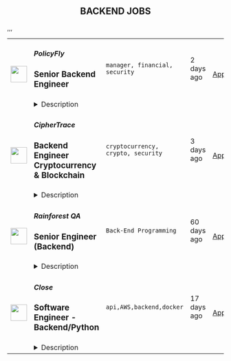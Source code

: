 <div align="center"><h2>BACKEND JOBS</h2></div><table><tr>
                <td width="100" height="100" rowspan="2">
                    <img src="https://remoteok.com/assets/img/jobs/8ab632a24c2eff27d3853fb391a9444f1662606015.png" width="38px" height="auto">
                </td>
                <td width="300">
                    <h5>PolicyFly</h5>
                    <h3>
					Senior Backend Engineer				</h3>
                </td>
                <td width="300">
                    <code>manager, financial, security</code>
                </td>
                <td width="200">
                <text>2 days ago</text>
                </td>
                <td width="100" rowspan="2">
                <a href="https://remoteOK.com/jobs/113013" align="right" target="_blank">Apply</a>
                </td>
            </tr>
            <tr>
                <td colspan="3">
                <details><summary>Description</summary>
                PolicyFly empowers insurers to sell and manage specialty insurance in minutes instead of months. Every year, $200B of specialty insurance like Cyber, Flood, or Trucking is processed over email between agents and insurers. Itâs a slow, inefficient world where 55% of agents' time is spent on paperwork and it can take 30-90 days to get coverage.Â Our mission is to create a modern exchange for hard-to-insure things â connecting all parties to automate workflows and consolidate data. We are modernizing specialty insurance with software. Weâre already managing $70M in premium with leading insurers in both the US and UK markets.Â Weâre on the hunt for a talented Senior Backend Engineer that will help transform the ancient world of specialty insurance with robust, distributed systems and clean, backend API architectures. We are converting prior monolith architectures to microservices and rapidly adding various system integrations as the product matures.Think youâre a good fit? Please apply, weâd love to chat!Requirements:
                </details>
                </td>
            </tr>,<tr>
                <td width="100" height="100" rowspan="2">
                    <img src="https://remoteok.com/assets/img/jobs/a92095315f3b7754796dfdfcf9c37a851662621321.peg" width="38px" height="auto">
                </td>
                <td width="300">
                    <h5>CipherTrace</h5>
                    <h3>
					Backend Engineer Cryptocurrency & Blockchain				</h3>
                </td>
                <td width="300">
                    <code>cryptocurrency, crypto, security</code>
                </td>
                <td width="200">
                <text>3 days ago</text>
                </td>
                <td width="100" rowspan="2">
                <a href="https://remoteOK.com/jobs/113020" align="right" target="_blank">Apply</a>
                </td>
            </tr>
            <tr>
                <td colspan="3">
                <details><summary>Description</summary>
                <div>CipherTrace, a Mastercard company, is a rapidly growing leader in cryptocurrency intelligence and compliance. Our team has introduced novel solutions to challenges including sanctions compliance for DeFi and the Crypto Travel Rule. Our mission is to grow the blockchain economy by making crypto safe for users and trusted by governments. CipherTrace operates on a global scale to assist banks, cryptocurrency exchanges, law enforcement agencies, regulators, VASPs, and businesses in preventing fraud, human trafficking, money laundering, and other illicit activity where cryptocurrency is involved.</div><div><br></div><div>The ideal candidate should be a passionate, self-motivated, team player with experience working in a quickly evolving environment and who has a willingness to work and learn in a collaborative organization.</div><div><br></div><div><br></div><p></p><h4>Responsibilities</h4><p></p><p></p><li>Build the next-generation cryptocurrency tools, law enforcement tools, and DeFi platforms.</li><li>Debug and perform quality testing on the Blockchain cryptocurrency tools.</li><li>Design and build support for multiple chains and currencies.</li><li>Monitor and improve API and database performance.</li><li>Co-design software APIs with front-end developers to access cryptocurrency feeds.</li><p></p><h4>Requirements</h4><p></p><p></p><li>Proficient in cryptography concepts.</li><li>Deep experience in languages such as Javascript, Typescript, Go, Rust, Python,</li><li>SQL/noSQL, Cassandra, PostgreSQL, MySQL, Elasticsearch, GraphQL.</li><li>NodeJS and asynchronous programming techniques.</li><li>Deep knowledge of cryptographic primitives, protocols, and blockchain technologies such as Bitcoin, Ethereum, smart contracts (Solidity and Cairo), applied cryptography, and layer-2 networks.</li><li>Stream processing pipelines and tools, such as Restful APIs, Pub/Sub, Redis, Kafka.</li><li>Deep understanding of how Bitcoin and Ethereum work.</li><li>Deep understanding of routing nodes, staking infrastructure, and novel systems to manage liquidity.</li><li>Deploying code with Kubernetes, Docker.</li><li>Blockchain technologies, DeFi, law enforcement software, or cryptocurrencies.</li><li>Comfortable working with distributed and remote teams.</li><p></p><h4>Nice to Have</h4><p></p><p></p><li>Strong English communication skills (both spoken and written).</li><li>Knowledge and experience with Hardware Security Models.</li><li>Knowledge of or experience applying machine learning models.</li><div><br></div><div><br></div><div><b style="font-size:18px;">Perks & Benefits</b></div><div>We offer a comprehensive benefits package including competitive salaries, bonuses, medical, dental, and vision - which cover domestic partners as well - plus life and disability coverage, 20 vacation days, and a 401K matching plan.</div>
                </details>
                </td>
            </tr>,<tr>
                <td width="100" height="100" rowspan="2">
                    <img src="https://weworkremotely.com/assets/IsotypeV2-1ebe3dd57673f3e8d02b7490bc0faaef55d6a95d3a4aaf17298bd3ed503ae7fe.svg" width="38px" height="auto">
                </td>
                <td width="300">
                    <h5>Rainforest QA</h5>
                    <h3> Senior Engineer (Backend)</h3>
                </td>
                <td width="300">
                    <code>Back-End Programming</code>
                </td>
                <td width="200">
                <text>60 days ago</text>
                </td>
                <td width="100" rowspan="2">
                <a href="https://weworkremotely.com/remote-jobs/rainforest-qa-senior-engineer-backend-2" align="right" target="_blank">Apply</a>
                </td>
            </tr>
            <tr>
                <td colspan="3">
                <details><summary>Description</summary>
                

<p>
  <strong>Headquarters:</strong> Remote
    <br /><strong>URL:</strong> <a href="https://www.rainforestqa.com/">https://www.rainforestqa.com/</a>
</p>

<div><strong>About Rainforest</strong></div><div>Rainforest QA is a distributed company full of smart, capable people from around the world who enjoy working together to make our customers successful.</div><div><br></div><div>Our mission is to make product quality accessible for every software company. The Rainforest QA solution combines no-code test automation and crowdsourced testing in a single, one-of-a-kind QA platform, allowing anyone to get the exact insights they need to release with quality, quickly.  </div><div><br></div><div><strong>About the Team</strong></div><div>As a Senior Engineer at Rainforest QA you'll be part of an experienced and diverse team with members all over the world.</div><div><br></div><div>We were built as a distributed team from the beginning and we've committed to implementing tools and processes that allow for and support continuous and effective communication across the world.<br><br><strong>About the Role</strong>
</div><ul>
<li>Work on our main app, which contains the majority of our business logic and is written in Ruby-on-Rails and backed by PostgreSQL and Redis</li>
<li>Work on numerous support services (including our work scheduler and VM management system - both of which manage hundreds of thousands of requests a day) written in a variety of languages (Elixir, Golang, Crystal, Node, Python) chosen because of their suitability to the problem the service is solving</li>
<li>Work on internal tooling to improve the development experience of other engineers and ship faster and safer</li>
<li>Collaborate with product managers and our customer facing teams to analyze customer problems and design high impact features</li>
<li>Lead projects to implement those features</li>
<li>Help other team members to achieve their goals</li>
<li>Continuously learn about new technologies and ways to solve problems</li>
<li>Work with our customer facing teams to triage, troubleshoot, and fix bugs</li>
<li>Write unit and integration tests (using our own product!) to ship high quality software</li>
</ul><div><strong>About You</strong></div><ul>
<li>Extensive experience in Ruby (or equivalent dynamic language) and be extremely knowledgeable of the language and associated ecosystem</li>
<li>Extensive experience in Ruby on Rails (or equivalent framework) and be extremely knowledgeable of the framework and associated ecosystem</li>
<li>Experience in writing and debugging SQL</li>
<li>Enthusiasm for building applications using tools like Ruby on Rails, Golang, Elixir, React, PostgreSQL, Redis, BigQuery, and Kubernetes - amongst others</li>
<li>Practical experience of working on a React codebase</li>
<li>Even though this position is mainly backend focused, we expect you to have some grasp of the whole stack to be able to effectively communicate with engineers across the team, and can make frontend or infrastructure changes when the situation calls for it</li>
<li>Professional experience in engineering SaaS products</li>
<li>Experience leading projects with teams</li>
<li>An ownership mindset: you should look not only at what you’re asked to do, but ask why you’re doing it and how it impacts on the rest of the product, our customers, and whether it makes sense. We expect you to be responsible for your work and to resolve any bugs you might ship</li>
<li>Excitement to learn</li>
<li>Excellent communication skills and able to give and receive constructive feedback</li>
<li>Happy to review code and have your code reviewed</li>
<li>Can work effectively remotely with remote team members (we are a fully distributed company)</li>
<li>Comfortable working in a large codebase with many stakeholders</li>
</ul><div>How we’ll reward you</div><ul>
<li>Competitive salary plus equity.</li>
<li>100% company-paid medical, dental, and vision insurance coverage for employees, 75% for dependents (U.S., only).</li>
<li>Unlimited paid time-off (PTO).</li>
<li>A weekly allowance for lunches and a monthly allowance for remote office supplies or personal development.</li>
<li>Semi-annual company off-sites in exciting destinations around the world.</li>
<li>12 weeks of paid maternity leave and 8 weeks of paid leave for supporting parents.</li>
<li>401k (U.S., only).</li>
</ul><div>
<br><strong>A Note on Diversity and Inclusion</strong>
</div><div>At Rainforest we believe that diverse teams improve our business. We are an equal opportunity employer and do not discriminate on the basis of race, religion, color, nationality, gender, sexual orientation, age, marital status, veteran status, or disability status.</div><div><br></div><div>Due to employment laws, we are unable to hire individuals internationally located in these following countries at this time: China, France, Iran, Egypt, Russia.</div><div>
<br><br>
</div>

<p><strong>To apply:</strong> <a href="https://weworkremotely.com/remote-jobs/rainforest-qa-senior-engineer-backend-2">https://weworkremotely.com/remote-jobs/rainforest-qa-senior-engineer-backend-2</a></p>

                </details>
                </td>
            </tr>,<tr>
                <td width="100" height="100" rowspan="2">
                    <img src="https://weworkremotely.com/assets/IsotypeV2-1ebe3dd57673f3e8d02b7490bc0faaef55d6a95d3a4aaf17298bd3ed503ae7fe.svg" width="38px" height="auto">
                </td>
                <td width="300">
                    <h5>Chili Piper</h5>
                    <h3> Back End Engineer</h3>
                </td>
                <td width="300">
                    <code>Back-End Programming</code>
                </td>
                <td width="200">
                <text>270 days ago</text>
                </td>
                <td width="100" rowspan="2">
                <a href="https://weworkremotely.com/remote-jobs/chili-piper-back-end-engineer-2" align="right" target="_blank">Apply</a>
                </td>
            </tr>
            <tr>
                <td colspan="3">
                <details><summary>Description</summary>
                

<p>
  <strong>Headquarters:</strong> One Dock 72 Way Brooklyn, NY 11205
    <br /><strong>URL:</strong> <a href="https://www.chilipiper.com/">https://www.chilipiper.com/</a>
</p>

<div>
<em>**Please note: this role is </em><strong><em>non-US</em></strong><em> only**</em><br><br>Chili Piper is seeking talented, motivated engineers to join our fully remote team building interactive data applications. As a part of our growing back-end team, you will collaborate with others throughout our organization and technology stack to build products that are revolutionizing the way our clients achieve their business goals.<br><br>
</div><div>
<br>On the back-end team, we invite you to bring your experience and perspective to conversations about the future growth of our applications and environment. We work closely together, with a healthy and non-combative review process aimed at improving code as well as developing each other’s skills. In short, we strive to write solid, thoroughly tested, and readable code; and we are seeking a new contributor to our already highly effective team.<br><br>
</div><div>
<strong><em><br>What You'll Do</em></strong> <br><br>
</div><ul>
<li>Build API to a multi-tenant backend services to enable easy access by internal applications, clients, and partners</li>
<li>Continuously integrate and ship code into the cloud environment</li>
<li>Develop applications from ground up using a modern technology stack such as Scala, Akka, Play NoSQL</li>
<li>Participate in defining the architecture of modern tools and runtime for operating your code such as GCP, Docker, Kubernetes</li>
<li>Work directly with Product Owners to deliver products in a collaborative and agile environment</li>
<li>As a part of growing team, you will collaborate with engineers  throughout our organization and technology stack to build products that are revolutionizing the way our clients achieve their business goals</li>
</ul><div>
<strong><em><br>Who You Are<br></em></strong><br>
</div><ul>
<li>You are passionate to be part of cutting edge projects and are motivated by delivering world-class products with great architecture on an aggressive schedule</li>
<li>You are not intimidated by challenges; thrives even under pressure; are passionate about your craft; and hyper focused on delivering exceptional results</li>
<li>You love to learn new technologies and mentor engineers to raise the bar on your team</li>
<li>You use, or are passionate about learning, functional programming the right way, GCP, Docker, Scala, Akka, Mong</li>
<li>Not afraid of implementing UI for new and existing features</li>
</ul><div>
<strong><br>Qualifications<br></strong><br>
</div><div>
<strong><em><br>What We're Looking For<br></em></strong><br>
</div><ul>
<li>4+ years of full stack development experience</li>
<li>2+ years of experience in Scala</li>
<li>Experience working with Play Scala or Akka HTTP</li>
<li>Experience in designing API and documenting them</li>
<li>Experience in Unix/Linux including basic commands and scripting</li>
<li>Solid understanding of continuous integration, deployment and monitoring</li>
<li>Excellent communication skills</li>
<li>Passion for Chili Piper Values of Help, Innovate, Have Fun</li>
<li>Thrive in a fast pace environment with ability to prioritize and multi-task on the fly</li>
<li>Resourcefulness, creativity and strategic thinking for troubleshooting problems</li>
<li>Self motivated and self-directed; Fast learner</li>
<li>Strong English communication and documentation skills</li>
<li>Ability to work in a dynamic environment in which the requirements are not always well defined and priorities change frequently</li>
<li>Strong attention to detail and documentation</li>
<li>Comfortable in supporting and working with global customers across many time zones</li>
</ul><div>
<strong><br>Additional Information<br></strong><br>
</div><div>
<strong><em><br>How We Work<br></em></strong><br>
</div><ul>
<li>
<strong>Freedom and flexibility.</strong> We’re a 100% distributed team working from around the world. <strong><em>Our team members can work from wherever they want</em></strong> in the world, as long as they show up on our weekly all hands meeting on Zoom.</li>
<li>
<strong>Solve interesting problems.</strong> The software landscape has exploded. There are dozens of solutions for each problem. We want to be different. We come up with new angles on existing problems or invent better solutions to help companies with their sales and marketing. Then we turn these ideas into beautiful, smart software.</li>
<li>
<strong>Autonomy and ownership.</strong> Working on a distributed team means you don’t have someone micromanaging you or looking over your shoulder to make sure you’re getting things done. We’re a team of do-ers who take full ownership for their results.</li>
<li>
<strong>Be helpful.</strong> Our first value as a company is help. Help our customers be successful. Help our prospects get the right information and make the right decision whether or not it includes our products. Help our team members reach their full potential.</li>
</ul><div>
<strong><em><br>The Perks<br></em></strong><br>
</div><ul>
<li>Unlimited Vacation</li>
<li>Generous Health, Dental, and Vision Insurance</li>
<li>WeWork membership so you can work from anywhere</li>
<li>Any equipment/software/tech that you need to do your job</li>
</ul>

<p><strong>To apply:</strong> <a href="https://weworkremotely.com/remote-jobs/chili-piper-back-end-engineer-2">https://weworkremotely.com/remote-jobs/chili-piper-back-end-engineer-2</a></p>

                </details>
                </td>
            </tr>,<tr>
                <td width="100" height="100" rowspan="2">
                    <img src="https://remotive.com/job/1368348/logo" width="38px" height="auto">
                </td>
                <td width="300">
                    <h5>Close</h5>
                    <h3>Backend Engineering Manager</h3>
                </td>
                <td width="300">
                    <code>AWS,backend,business intelligence,docker</code>
                </td>
                <td width="200">
                <text>17 days ago</text>
                </td>
                <td width="100" rowspan="2">
                <a href="https://remotive.com/remote-jobs/software-dev/backend-engineering-manager-1368348" align="right" target="_blank">Apply</a>
                </td>
            </tr>
            <tr>
                <td colspan="3">
                <details><summary>Description</summary>
                <p style="margin: 0px; padding: 0px; color: #555659; white-space: pre-wrap;"><span style="font-weight: bold; -webkit-font-smoothing: subpixel-antialiased; background-color: inherit;">ABOUT US</span></p>
<p style="margin: 0px; padding: 0px; color: #555659; white-space: pre-wrap;">At <a class="postings-link" href="https://close.com/" rel="nofollow" style="color: #969799; text-decoration: underline;"><u style="background-color: inherit;">Close</u></a>, we're building the sales communication platform of the future. With our roots as the very first sales CRM to include built-in calling, we're leading the industry toward eliminating manual processes and helping companies to close more deals (faster). Since our founding in 2013, we've grown to become a profitable, 100% globally distributed team of 50+ high-performing, happy people that are dedicated to building a product our customers love.</p>
<p> </p>
<p style="margin: 0px; padding: 0px; color: #555659; white-space: pre-wrap;">Our backend <a class="postings-link" href="https://stackshare.io/close-crm/close" rel="nofollow" style="color: #969799; text-decoration: underline;"><u style="background-color: inherit;">tech stack</u></a> currently consists primarily of Python Flask web apps with our <a class="postings-link" href="https://github.com/closeio/tasktiger" rel="nofollow" style="color: #969799; text-decoration: underline;"><u style="background-color: inherit;">TaskTiger</u></a> scheduler handling many of the backend asynchronous task processing chores. Our data stores include MongoDB, PostgreSQL, Elasticsearch, and Redis. The underlying infrastructure runs on AWS using a combination of managed services like EKS, MSK, RDS and ElasticCache and non-managed services running on EC2 instances. All of our compute runs through CI/CD pipelines that build Docker images, run automated tests and deploy to our Kubernetes clusters. Our backend primarily serves a well-documented <a class="postings-link" href="https://developer.close.com/" rel="nofollow" style="color: #969799; text-decoration: underline;"><u style="background-color: inherit;">public API</u></a> that our front-end JavaScript app consumes. Our infrastructure is heavily automated using AWS tools, Terraform, and Ansible.</p>
<p> </p>
<p style="margin: 0px; padding: 0px; color: #555659; white-space: pre-wrap;">We ❤️ open sourcing our code and ideas on <a class="postings-link" href="https://github.com/closeio" rel="nofollow" style="color: #969799; text-decoration: underline;">our GitHub</a> and on <a class="postings-link" href="https://making.close.com/" rel="nofollow" style="color: #969799; text-decoration: underline;">The Making of Close</a>, our behind-the-scenes Product &amp; Engineering blog. Check out our projects like <a class="postings-link" href="https://github.com/closeio/socketshark" rel="nofollow" style="color: #969799; text-decoration: underline;"><u style="background-color: inherit;">SocketShark</u></a>, <a class="postings-link" href="https://github.com/closeio/tasktiger" rel="nofollow" style="color: #969799; text-decoration: underline;"><u style="background-color: inherit;">TaskTiger</u></a>, <a class="postings-link" href="https://github.com/closeio/limitlion" rel="nofollow" style="color: #969799; text-decoration: underline;"><u style="background-color: inherit;">LimitLion</u></a> and <a class="postings-link" href="https://github.com/closeio/ciso8601" rel="nofollow" style="color: #969799; text-decoration: underline;"><u style="background-color: inherit;">ciso8601</u></a>.</p>
<p> </p>
<p style="margin: 0px; padding: 0px; color: #555659; white-space: pre-wrap;"><span style="font-weight: bold; -webkit-font-smoothing: subpixel-antialiased; background-color: inherit;">ABOUT YOU</span></p>
<p style="margin: 0px; padding: 0px; color: #555659; white-space: pre-wrap;">We're looking for a full-time Engineering Manager to join our core Product &amp; Engineering Team who has significant experience building, managing, and monitoring backend services at scale. You should be comfortable working in a fast-paced environment with a medium-sized, talented team where you're supported in your efforts to grow professionally. You are able to manage your time well, communicate effectively, and collaborate in a fully distributed team.</p>
<p> </p>
<p style="margin: 0px; padding: 0px; color: #555659; white-space: pre-wrap;">Reporting to the Director of Backend Engineering, you will lead a small team of Python engineers, helping them solve technical challenges, project planning and providing other support as needed to help them build our backend services. Your team will split its time working on a combination of (a) general backend projects to improve our product, and (b) specific focus areas assigned to your team.</p>
<p> </p>
<p style="margin: 0px; padding: 0px;"><span style="color: #555659;"><span style="white-space: pre-wrap;"><strong>Areas of focus...</strong></span></span></p>
<ul style="margin-left: 2em; padding-left: 0px; color: #555659; white-space: pre-wrap;">
<li style="margin: 0px; padding: 0px;">Data storage systems including traditional SQL and NoSQL databases as well as advanced indexing/searching technologies (Mongo, PostgreSQL, Elasticsearch)</li>
<li style="margin: 0px; padding: 0px;">Reporting and Business Intelligence systems (custom implementations using Elasticsearch plugins, SQL window functions and other analytical techniques)</li>
<li style="margin: 0px; padding: 0px;">Messaging and queuing systems (Kafka, Redis, PostgreSQL)</li>
<li style="margin: 0px; padding: 0px;">Batch/Async job processing frameworks (<a class="postings-link" href="https://github.com/closeio/tasktiger" rel="nofollow" style="color: #969799; text-decoration: underline;">TaskTiger</a>)</li>
</ul>
<p><span style="color: #555659;"><span style="white-space: pre-wrap;"> </span></span></p>
<p><span style="color: #555659;"><span style="white-space: pre-wrap;"><strong>Key responsibilities:</strong></span><br></span></p>
<ul style="margin-left: 2em; padding-left: 0px; color: #555659; white-space: pre-wrap;">
<li style="margin: 0px; padding: 0px;">Manage and grow a team of 4-8 mostly senior Python software engineers, support them through 1:1s and continuous feedback, and support their career growth.</li>
<li style="margin: 0px; padding: 0px;">Help manage our software development cycles by supporting prioritizing, speccing, and building features (our process is loosely based on <a class="postings-link" href="https://basecamp.com/shapeup" rel="nofollow" style="color: #969799; text-decoration: underline;">Shape Up</a>). </li>
<li style="margin: 0px; padding: 0px;">Work with other Close teams to communicate changes, gather requirements, and maintain open communication across our organization.</li>
<li style="margin: 0px; padding: 0px;">Develop a roadmap for their team’s focus areas and set goals to work towards that plan.</li>
<li style="margin: 0px; padding: 0px;">Help tune our engineering processes to allow us to scale and continue shipping high quality software.</li>
<li style="margin: 0px; padding: 0px;">Promote delegating responsibilities across their team and sharing knowledge whenever possible (check out our <a class="postings-link" href="https://making.close.com/" rel="nofollow" style="color: #969799; text-decoration: underline;">engineering blog</a> for examples of sharing).</li>
<li style="margin: 0px; padding: 0px;">Help maintain our public and private <a class="postings-link" href="https://github.com/closeio" rel="nofollow" style="color: #969799; text-decoration: underline;">GitHub repos</a> by managing issues and projects to categorize, prioritize, and plan future work.</li>
<li style="margin: 0px; padding: 0px;">This position is primarily a management role but the candidate should be comfortable with coding efforts like PR reviews, bug fixes, and other coding activities outside of critical path development efforts.</li>
</ul>
<p><span style="color: #555659;"><span style="white-space: pre-wrap;"> </span></span></p>
<p><span style="color: #555659;"><span style="white-space: pre-wrap;"><strong> You should...</strong></span><br></span></p>
<ul style="margin-left: 2em; padding-left: 0px; color: #555659; white-space: pre-wrap;">
<li style="margin: 0px; padding: 0px;">Have 2+ years leading a software engineering team.</li>
<li style="margin: 0px; padding: 0px;">Have 4+ years of senior software engineering experience (Senior experience in other languages is acceptable but working knowledge of Python is required).</li>
<li style="margin: 0px; padding: 0px;">Have a strong interest and ideally significant experience in backend technologies like databases, async job processing, messaging systems, indexing/search systems, web frameworks, etc. </li>
<li style="margin: 0px; padding: 0px;">Be detail-oriented, organized, and great at oral/written communication.</li>
<li style="margin: 0px; padding: 0px;">Be self-motivated and comfortable with responsibility.</li>
<li style="margin: 0px; padding: 0px;">Be growth minded and want to help improve our processes, scale teams, and take other actions that significantly improve our productivity and quality.</li>
<li style="margin: 0px; padding: 0px;">Be located in the Americas or in a European/African time zone. We have regular Zoom meetings with team members throughout these time zones.</li>
</ul>
<p><span style="color: #555659;"><span style="white-space: pre-wrap;"> </span></span></p>
<p><span style="color: #555659;"><span style="white-space: pre-wrap;"><strong>Why Close? </strong></span><br></span></p>
<ul style="margin-left: 2em; padding-left: 0px; color: #555659; white-space: pre-wrap;">
<li style="margin: 0px; padding: 0px;"><a class="postings-link" href="https://www.youtube.com/watch?v=ZbyGnLhtj0o&amp;feature=youtu.be" rel="nofollow" style="color: #969799; text-decoration: underline;">Culture video</a> 💚</li>
<li style="margin: 0px; padding: 0px;">100% remote company <em>(we believe in trust and autonomy)</em></li>
<li style="margin: 0px; padding: 0px;">Choose between working 5 days/wk (standard full-time) or 4 days/wk @ 80% pay</li>
<li style="margin: 0px; padding: 0px;"><a class="postings-link" href="https://www.youtube.com/watch?v=gKjyXMz-q-Q&amp;feature=youtu.be" rel="nofollow" style="color: #969799; text-decoration: underline;">Annual team retreats</a> ✈️</li>
<li style="margin: 0px; padding: 0px;">Quarterly virtual summits</li>
<li style="margin: 0px; padding: 0px;">5 weeks PTO + Winter Holiday Break</li>
<li style="margin: 0px; padding: 0px;">2 additional PTO days every year with the company</li>
<li style="margin: 0px; padding: 0px;">1 month paid sabbatical every 5 years</li>
<li style="margin: 0px; padding: 0px;">Co-working stipend</li>
<li style="margin: 0px; padding: 0px;">Paid parental leave</li>
<li style="margin: 0px; padding: 0px;">Medical, Dental, Vision with HSA option (US residents)</li>
<li style="margin: 0px; padding: 0px;">401k matching at 6% (US residents)</li>
<li style="margin: 0px; padding: 0px;">Dependent care FSA (US residents)</li>
<li style="margin: 0px; padding: 0px;">Contributor to <a class="postings-link" href="https://stripe.com/climate" rel="nofollow" style="color: #969799; text-decoration: underline;">Stripe's climate</a> initiative 🌍 ❤️ </li>
<li style="margin: 0px; padding: 0px;"><a class="postings-link" href="https://close.io/about/" rel="nofollow" style="color: #969799; text-decoration: underline;">Our story and team</a> 🚀</li>
</ul>
<p><span style="color: #555659;"><span style="white-space: pre-wrap;"> </span></span></p>
<p style="margin: 0px; padding: 0px; color: #555659; white-space: pre-wrap;">At Close, everyone has a voice. We encourage transparency and practice a mature approach to the work-place. In general, we don’t have strict policies, we have guidelines. Work/life harmony is an important part of our business - we believe you bring your best to work when you practice self-care (whatever that looks like for you).  </p>
<p> </p>
<p style="margin: 0px; padding: 0px; color: #555659; white-space: pre-wrap;">We come from 16 countries located in 5 of the 7 continents -- looking at you Antarctica and Australia ;-) ….. We’re a collection of talented humans rich in diverse backgrounds, lifestyles, and cultures. Every year we meet up somewhere around the world to spend time with one another. These gatherings are an opportunity to strengthen the social fiber of our global community.</p>
<p> </p>
<p style="margin: 0px; padding: 0px; color: #555659; white-space: pre-wrap;">Our team is growing in more ways than one - we’ve recently launched 17 babies (and counting!). Unanimously, our favorite and most impactful value is “Build a house you want to live in.” We strive to make decisions that are authentic for our people and help our customers become more successful.</p>
<p> </p>
<p style="margin: 0px; padding: 0px; color: #555659; white-space: pre-wrap;"><em>Our application process was designed to promote equitable and unbiased hiring practices. We ask a small series of questions that are similar to what would be asked in the first interview. This helps us learn more about you right from the start so please be sure to answer each question thoughtfully. All applications are reviewed internally by one of our team members; a qualified application undergoes a second review by the hiring manager to determine whether a call is scheduled. Regardless of fit, you will hear back from us letting you know if we'll be moving forward.</em></p>
<img src="https://remotive.com/job/track/1368348/blank.gif?source=public_api" alt=""/>
                </details>
                </td>
            </tr>,<tr>
                <td width="100" height="100" rowspan="2">
                    <img src="https://remotive.com/job/1368332/logo" width="38px" height="auto">
                </td>
                <td width="300">
                    <h5>Close</h5>
                    <h3>Software Engineer - Backend/Python</h3>
                </td>
                <td width="300">
                    <code>api,AWS,backend,docker</code>
                </td>
                <td width="200">
                <text>17 days ago</text>
                </td>
                <td width="100" rowspan="2">
                <a href="https://remotive.com/remote-jobs/software-dev/software-engineer-backend-python-1368332" align="right" target="_blank">Apply</a>
                </td>
            </tr>
            <tr>
                <td colspan="3">
                <details><summary>Description</summary>
                <p><strong> About Us </strong></p>
<p>At <a href="https://close.com/" rel="nofollow">Close</a>, we're building the sales communication platform of the future. With our roots as the very first sales CRM to include built-in calling, we're leading the industry toward eliminating manual processes and helping companies to close more deals(faster). Since our founding in 2013, we've grown to become a profitable, 100% globally distributed team of 50+ high-performing, happy people that are dedicated to building a product our customers love. </p>
<p> </p>
<p> Our backend <a href="https://stackshare.io/close-crm/close" rel="nofollow">tech stack</a> currently consists of Python Flask web apps with our <a href="https://github.com/closeio/tasktiger" rel="nofollow">TaskTiger</a> scheduler handling many of the backend asynchronous task processing chores. Our data stores include MongoDB, Postgres, Elasticsearch, and Redis. The underlying infrastructure runs on AWS using a combination of managed services like RDS and ElasticCache and non-managed services running on EC2 instances. All of our compute runs through CI/CD pipelines that build Docker images, run automated tests and deploy to our Kubernetes clusters. Our backend primarily serves a well-documented <a href="https://developer.close.com/" rel="nofollow">public API</a> that our front-end JavaScript app consumes. Our infrastructure is heavily automated using AWS tools, Terraform, and Ansible. </p>
<p> </p>
<p> We open sourcing our code and ideas on <a href="https://github.com/closeio" rel="nofollow">our GitHub</a> and on <a href="https://making.close.com" rel="nofollow">The Making of Close</a>, our behind-the-scenes Product &amp; Engineering blog.Check out our projects like <a href="https://github.com/closeio/socketshark" rel="nofollow">SocketShark</a>, <a href="https://github.com/closeio/tasktiger" rel="nofollow">TaskTiger</a>, <a href="https://github.com/closeio/limitlion" rel="nofollow">LimitLion</a> and <a href="https://github.com/closeio/ciso8601" rel="nofollow">ciso8601</a>. </p>
<p><br><br></p>
<p><strong>About You </strong></p>
<p>We're looking for an experienced full-time (or part-time) Software Engineer to join our engineering team. Someone who has a solid understanding of web technologies and wants to help design, implement, launch, and scale major systems and user-facing features. </p>
<p> </p>
<p>You should have senior level experience (~5 years) building modern back-end systems, with at least 3 years of that experience using Python. </p>
<p> </p>
<p>You have hands on production experience woking with MongoDB, PostgreSQL, Elasticsearch, or similar data stores. You have significant experience designing, scaling, debugging, and optimizing systems to make them fast and reliable. You have experience participating in code reviews and providing overall code quality suggestions to help maintain the structure and quality of the codebase. You care about the craftsmanship of the code and systems you produce. </p>
<p> </p>
<p>You’re comfortable working in a fast-paced environment with a small and talented team where you're supported in your efforts to grow professionally. You are able to manage your time well, communicate effectively and collaborate in a fully distributed team. </p>
<p> </p>
<p>You are located in an American or European time zone. </p>
<p><br><br></p>
<p><strong>Bonus points if you have...</strong></p>
<ul style="margin-left: 2em; padding-left: 0px; color: #555659; white-space: pre-wrap;">
<li style="margin: 0px; padding: 0px;">Contributed open source code related to our tech stack</li>
<li style="margin: 0px; padding: 0px;">Led small project teams building and launching features</li>
<li style="margin: 0px; padding: 0px;">Built B2B SaaS products</li>
<li style="margin: 0px; padding: 0px;">Experience with sales or sales tools</li>
</ul>
<p> </p>
<p><span style="color: #555659;"><strong><span style="white-space: pre-wrap;">Come help us with projects like...</span><br></strong></span></p>
<ul style="margin-left: 2em; padding-left: 0px; color: #555659; white-space: pre-wrap;">
<li style="margin: 0px; padding: 0px;">Conceiving, designing, building, and launching new user-facing features</li>
<li style="margin: 0px; padding: 0px;">Improving the performance and scalability of our GraphQL and <a class="postings-link" href="https://developer.close.com/" rel="nofollow" style="color: #969799; text-decoration: underline;">REST</a> API.</li>
<li style="margin: 0px; padding: 0px;">Improving how we <a class="postings-link" href="https://close.com/emailing/" rel="nofollow" style="color: #969799; text-decoration: underline;">sync</a> millions of sales emails and calendar events each month</li>
<li style="margin: 0px; padding: 0px;">Working with Twilio's API, WebSockets, and WebRTC to improve our <a class="postings-link" href="https://close.com/calling/" rel="nofollow" style="color: #969799; text-decoration: underline;">calling features</a></li>
<li style="margin: 0px; padding: 0px;">Building user-facing analytics features that provide actionable insights based on sales activity data</li>
<li style="margin: 0px; padding: 0px;">Improving our Elasticsearch-backed powerful <a class="postings-link" href="https://close.com/search/" rel="nofollow" style="color: #969799; text-decoration: underline;">search features</a></li>
<li style="margin: 0px; padding: 0px;">Improving our internal messaging infrastructure using streaming technologies like Kafka and Redis </li>
<li style="margin: 0px; padding: 0px;">Building new and enhancing existing integrations with other SaaS platforms like Google’s G Suite, Zapier, and Web Conferencing providers</li>
</ul>
<p> </p>
<p><span style="color: #555659;"><span style="white-space: pre-wrap;"><strong>Why work with us?</strong></span><br></span></p>
<ul style="margin-left: 2em; padding-left: 0px; color: #555659; white-space: pre-wrap;">
<li style="margin: 0px; padding: 0px;"><a class="postings-link" href="https://www.youtube.com/watch?v=ZbyGnLhtj0o&amp;feature=youtu.be" rel="nofollow" style="color: #969799; text-decoration: underline;">Culture video</a> 💚</li>
<li style="margin: 0px; padding: 0px;">100% remote company <em>(we believe in trust and autonomy)</em></li>
<li style="margin: 0px; padding: 0px;">Choose between working 5 days/wk (standard full-time) or 4 days/wk @ 80% pay</li>
<li style="margin: 0px; padding: 0px;"><a class="postings-link" href="https://www.youtube.com/watch?v=gKjyXMz-q-Q&amp;feature=youtu.be" rel="nofollow" style="color: #969799; text-decoration: underline;">Annual team retreats</a> ✈️</li>
<li style="margin: 0px; padding: 0px;">Quarterly virtual summits</li>
<li style="margin: 0px; padding: 0px;">5 weeks PTO + Winter Holiday Break</li>
<li style="margin: 0px; padding: 0px;">2 additional PTO days every year with the company</li>
<li style="margin: 0px; padding: 0px;">1 month paid sabbatical every 5 years</li>
<li style="margin: 0px; padding: 0px;">Co-working stipend</li>
<li style="margin: 0px; padding: 0px;">Paid parental leave</li>
<li style="margin: 0px; padding: 0px;">Medical, Dental, Vision with HSA option (US residents)</li>
<li style="margin: 0px; padding: 0px;">401k matching at 6% (US residents)</li>
<li style="margin: 0px; padding: 0px;">Dependent care FSA (US residents)</li>
<li style="margin: 0px; padding: 0px;">Contributor to <a class="postings-link" href="https://stripe.com/climate" rel="nofollow" style="color: #969799; text-decoration: underline;">Stripe's climate</a> initiative 🌍❤️ </li>
<li style="margin: 0px; padding: 0px;"><a class="postings-link" href="https://close.io/about/" rel="nofollow" style="color: #969799; text-decoration: underline;">Our story and team</a> 🚀</li>
</ul>
<p> </p>
<p>At Close, everyone has a voice. We encourage transparency and practice a mature approach to the work-place. In general, we don’t have strict policies, we have guidelines. Work/life harmony is an important part of our business - we believe you bring your best to work when you practice self-care (whatever that looks like for you).   </p>
<p> </p>
<p>We come from 16 countries located in 5 of the 7 continents -- looking at you Antarctica and Australia ;-) ….. We’re a collection of talented humans rich in diverse backgrounds, lifestyles, and cultures. Every year we meet up somewhere around the world to spend time with one another. These gatherings are an opportunity to strengthen the social fiber of our global community. </p>
<p> </p>
<p>Our team is growing in more ways than one - we’ve recently launched 17 babies (and counting!). Unanimously, our favorite and most impactful value is “Build a house you want to live in.” We strive to make decisions that are authentic for our people and help our customers become more successful. </p>
<p> </p>
<p><em>Our application process was designed to promote equitable and unbiased hiring practices. We ask a small series of questions that are similar to what would be asked in the first interview. This helps us learn more about you right from the start so please be sure to answer each question thoughtfully. Each application will receive two screens by two different reviewers. Regardless of fit, you will hear back from us letting you know if we'll be moving forward. </em></p>
<img src="https://remotive.com/job/track/1368332/blank.gif?source=public_api" alt=""/>
                </details>
                </td>
            </tr></table>